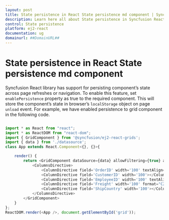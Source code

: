 ```yaml
---
layout: post
title: State persistence in React State persistence md component | Syncfusion
description: Learn here all about State persistence in Syncfusion React State persistence md component of Syncfusion Essential JS 2 and more.
control: State persistence 
platform: ej2-react
documentation: ug
domainurl: ##DomainURL##
---
```


# State persistence in React State persistence md component

Syncfusion React library has support for persisting component’s state across page refreshes or navigation. To enable this feature, set `enablePersistence` property as true to the required component.
This will store the component’s state in browser’s `localStorage` object on page `unload` event. For example, we have enabled persistence to grid component in the following code.


```ts

import * as React from "react";
import * as ReactDOM from "react-dom";
import { GridComponent } from '@syncfusion/ej2-react-grids';
import { data } from './datasource';
class App extends React.Component<{}, {}>{

    render() {
        return <GridComponent dataSource={data} allowFiltering={true} allowPaging={true} enablePersistence={true} height={230}>
            <ColumnsDirective>
                <ColumnDirective field='OrderID' width='100' textAlign="right"></ColumnDirective>
                <ColumnDirective field='CustomerID' width='100'></ColumnDirective>
                <ColumnDirective field='EmployeeID' width='100' textAlign="right"></ColumnDirective>
                <ColumnDirective field='Freight' width='100' format="C2" textAlign="right"></ColumnDirective>
                <ColumnDirective field='ShipCountry' width='100'></ColumnDirective>
            </ColumnsDirective>
        </GridComponent>
    }
};
ReactDOM.render(<App />, document.getElementById('grid'));

```